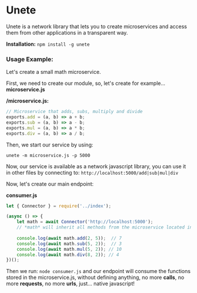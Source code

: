 # Unete

Unete is a network library that lets you to create microservices and access them from other applications in a transparent way.

**Installation:** `npm install -g unete`

### Usage Example:

Let's create a small math microservice.

First, we need to create our module, so, let's create for example... **microservice.js**

**/microservice.js:** 

```js
// Microservice that adds, subs, multiply and divide
exports.add = (a, b) => a + b;
exports.sub = (a, b) => a - b;
exports.mul = (a, b) => a * b;
exports.div = (a, b) => a / b;
```

Then, we start our service by using:

```batch
unete -m microservice.js -p 5000
```

Now, our service is available as a network javascript library, you can use it in other files by connecting to: `http://localhost:5000/add|sub|mul|div`

Now, let's create our main endpoint:

**consumer.js**
```js
let { Connector } = require('../index');

(async () => {
	let math = await Connector('http://localhost:5000');
    // *math* will inherit all methods from the microservice located in that port
    
	console.log(await math.add(2, 5));  // 7
	console.log(await math.sub(5, 2));  // 3
	console.log(await math.mul(5, 2)); // 10
	console.log(await math.div(8, 2)); // 4
})();
```

Then we run: `node consumer.js` and our endpoint will consume the functions stored in the microservice.js, without defining anything, no more **calls**, no more **requests**, no more **urls**, just... native javascript!
